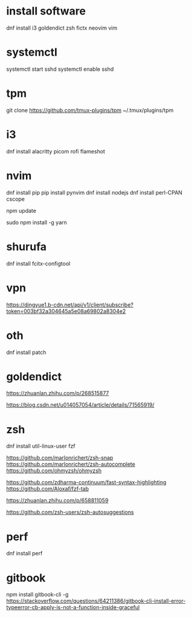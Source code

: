 # install software
dnf install i3 goldendict zsh fictx
 neovim vim


# systemctl

systemctl start sshd
systemctl enable sshd

# tpm
git clone https://github.com/tmux-plugins/tpm ~/.tmux/plugins/tpm

# i3
dnf install alacritty picom rofi flameshot
# nvim
dnf install pip
pip install pynvim
dnf install nodejs
dnf install perl-CPAN cscope

npm update

sudo npm install -g yarn

# shurufa
dnf install fcitx-configtool
# vpn
https://dingyue1.b-cdn.net/api/v1/client/subscribe?token=003bf32a304645a5e08a69802a8304e2


# oth
dnf install patch
# goldendict
https://zhuanlan.zhihu.com/p/268515877

https://blog.csdn.net/u014057054/article/details/71565919/

# zsh
dnf install util-linux-user fzf

https://github.com/marlonrichert/zsh-snap
https://github.com/marlonrichert/zsh-autocomplete
https://github.com/ohmyzsh/ohmyzsh

https://github.com/zdharma-continuum/fast-syntax-highlighting
https://github.com/Aloxaf/fzf-tab


https://zhuanlan.zhihu.com/p/658811059

https://github.com/zsh-users/zsh-autosuggestions
# perf
dnf install perf

# gitbook
npm install gitbook-cli -g
https://stackoverflow.com/questions/64211386/gitbook-cli-install-error-typeerror-cb-apply-is-not-a-function-inside-graceful
